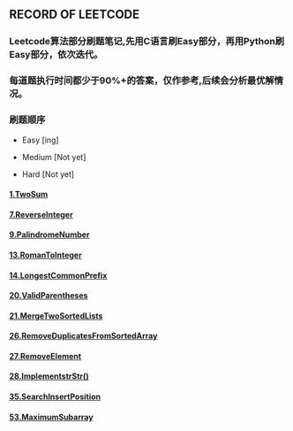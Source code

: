 ## RECORD OF LEETCODE #

### Leetcode算法部分刷题笔记,先用C语言刷**Easy**部分，再用Python刷**Easy**部分，依次迭代。

### 每道题执行时间都少于90%+的答案，仅作参考,后续会分析最优解情况。

### 刷题顺序

* Easy  [ing]

* Medium  [Not yet]

* Hard    [Not yet]

#### [1.TwoSum](https://github.com/Hanseltu/leetcode-records/tree/master/1.TwoSum)

#### [7.ReverseInteger](https://github.com/Hanseltu/leetcode-records/tree/master/7.ReverseInteger)

#### [9.PalindromeNumber](https://github.com/Hanseltu/leetcode-records/tree/master/9.PalindromeNumber)

#### [13.RomanToInteger](https://github.com/Hanseltu/leetcode-records/tree/master/13.RomanToInteger)

#### [14.LongestCommonPrefix](https://github.com/Hanseltu/leetcode-records/tree/master/14.LongestCommonPrefix)

#### [20.ValidParentheses](https://github.com/Hanseltu/leetcode-records/tree/master/20.ValidParentheses)

#### [21.MergeTwoSortedLists](https://github.com/Hanseltu/leetcode-records/tree/master/21.MergeTwoSortedLists)

#### [26.RemoveDuplicatesFromSortedArray](https://github.com/Hanseltu/leetcode-records/tree/master/26.RemoveDuplicatesFromSortedArray)

#### [27.RemoveElement](https://github.com/Hanseltu/leetcode-records/tree/master/27.RemoveElement)

#### [28.ImplementstrStr()](https://github.com/Hanseltu/leetcode-records/tree/master/28.ImplementstrStr())

#### [35.SearchInsertPosition](https://github.com/Hanseltu/leetcode-records/tree/master/35.SearchInsertPosition)

#### [53.MaximumSubarray](https://github.com/Hanseltu/leetcode-records/tree/master/53.MaximumSubarray)
